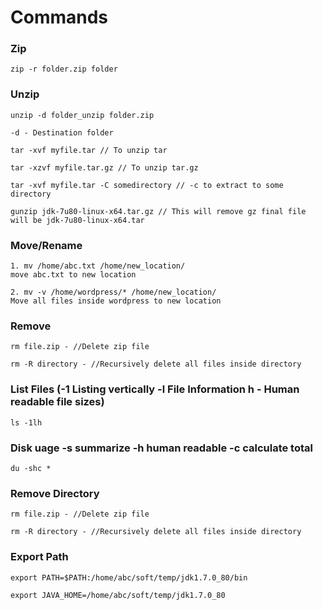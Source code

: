 # Commands

### Zip
```
zip -r folder.zip folder
```

### Unzip
```
unzip -d folder_unzip folder.zip
```
```
-d - Destination folder
```
```
tar -xvf myfile.tar // To unzip tar
```
```
tar -xzvf myfile.tar.gz // To unzip tar.gz
```
```
tar -xvf myfile.tar -C somedirectory // -c to extract to some directory
```
```
gunzip jdk-7u80-linux-x64.tar.gz // This will remove gz final file will be jdk-7u80-linux-x64.tar
```

### Move/Rename
```
1. mv /home/abc.txt /home/new_location/
move abc.txt to new location
```
```
2. mv -v /home/wordpress/* /home/new_location/
Move all files inside wordpress to new location

```
### Remove
```
rm file.zip - //Delete zip file
```
```
rm -R directory - //Recursively delete all files inside directory
```

### List Files (-1 Listing vertically -l File Information h - Human readable file sizes)
```
ls -1lh
```

### Disk uage -s summarize -h human readable -c calculate total
```
du -shc *
```

### Remove Directory
```
rm file.zip - //Delete zip file
```
```
rm -R directory - //Recursively delete all files inside directory
```

### Export Path
```
export PATH=$PATH:/home/abc/soft/temp/jdk1.7.0_80/bin
```
```
export JAVA_HOME=/home/abc/soft/temp/jdk1.7.0_80
```
